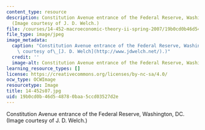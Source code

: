 ```yaml
---
content_type: resource
description: Constitution Avenue entrance of the Federal Reserve, Washington, DC.
  (Image courtesy of J. D. Welch.)
file: /courses/14-452-macroeconomic-theory-ii-spring-2007/19b0cd0b46d548780baa5ccd03527d2e_14-452s07.jpg
file_type: image/jpeg
image_metadata:
  caption: "Constitution Avenue entrance of the Federal Reserve, Washington, DC. (Image\
    \ courtesy of\_[J. D. Welch](http://www.jdwelch.net/).)"
  credit: ''
  image-alt: Constitution Avenue entrance of the Federal Reserve, Washington, DC.
learning_resource_types: []
license: https://creativecommons.org/licenses/by-nc-sa/4.0/
ocw_type: OCWImage
resourcetype: Image
title: 14-452s07.jpg
uid: 19b0cd0b-46d5-4878-0baa-5ccd03527d2e
---
```

Constitution Avenue entrance of the Federal Reserve, Washington, DC. (Image courtesy of J. D. Welch.)